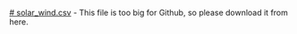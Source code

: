 [# solar_wind.csv](https://drive.google.com/file/d/1kb1oa8q9HKvXOLotmwH7iLxvDuzzsJyc/view?usp=sharing) - This file is too big for Github, so please download it from here.
